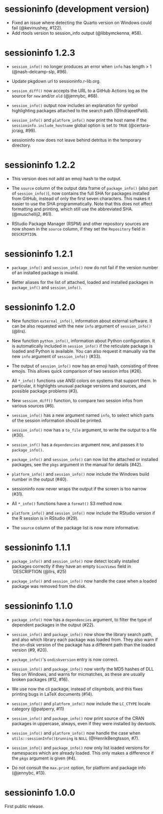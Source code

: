 # sessioninfo (development version)

* Fixed an issue where detecting the Quarto version on Windows could
  fail (@kevinushey, #122).
* Add rtools version to session_info output (@libbymckenna, #58).

# sessioninfo 1.2.3

* `session_info()` no longer produces an error when `info` has length > 1
  (@nash-delcamp-slp, #96).

* Update pkgdown url to sessioninfo.r-lib.org.

* `session_diff()` now accepts the URL to a GitHub Actions log as the
  source for `new` and/or `old` (@jennybc, #68).

* `session_info()` output now includes an explanation for symbol
  highlighting packages attached to the search path (@IndrajeetPatil).

* `session_info()` and `platform_info()` now print the host name if the
  `sessioninfo.include_hostname` global option is set to `TRUE`
  (@certara-jcraig, #99).

* sessioninfo now does not leave behind detritus in the temporary
  directory.

# sessioninfo 1.2.2

* This version does not add an emoji hash to the output.

* The `source` column of the output data frame of `package_info()` (also
  part of `session_info()`), now contains the full SHA for packages installed
  from GitHub, instead of only the first seven characters. This makes it
  easier to use the SHA programmatically. Note that this does not affect
  formatting and printing, which still use the abbreviated SHA.
  (@muschellij2, #61).

* RStudio Package Manager (RSPM) and other repository sources are
  now shown in the `source` column, if they set the `Repository`
  field in `DESCRIPTION`.

# sessioninfo 1.2.1

* `package_info()` and `session_info()` now do not fail if the version
  number of an installed package is invalid.

* Better aliases for the list of attached, loaded and installed packages
  in `package_inf()` and `session_info()`.

# sessioninfo 1.2.0

* New function `external_info()`, information about external software.
  It can be also requested with the new `info` argument of
  `session_info()` (@llrs).

* New function `python_info()`, information about Python configuration.
  It is automatically included in `session_info()` if the reticulate
  package is loaded and Python is available. You can also request it
  manually via the new `info` argument of `session_info()` (#33).

* The output of `session_info()` now has an emoji hash, consisting of
  three emojis. This allows quick comparison of two session infos (#26).

* All `*_info()` functions use ANSI colors on systems that support them.
  In particular, it highlights unusual package versions and sources,
  and possible package problems (#3).

* New `session_diff()` function, to compare two session infos from
  various sources (#6).

* `session_info()` has a new argument named `info`, to select which parts
  of the session information should be printed.

* `session_info()` now has a `to_file` argument, to write the output to a
  file (#30).

* `session_inf()` has a `dependencies` argument now, and passes it to
  `package_info()`.

* `package_info()` and `session_info()` can now list the attached or
  installed packages, see the `pkgs` argument in the manual for
  details (#42).

* `platform_info()` and `session_info()` now include the Windows build
  number in the output (#40).

* sessioninfo now never wraps the output if the screen is too narrow (#31).

* All `*_info()` functions have a `format()` S3 method now.

* `platform_info()` and `session_info()` now include the RStudio version if
  the R session is in RStudio (#29).

* The `source` column of the package list is now more informative.

# sessioninfo 1.1.1

* `package_info()` and `session_info()` now detect locally installed packages
  correctly if they have an empty `biocViews` field in `DESCRIPTION (@llrs, #25)

* `package_info()` and `session_info()` now handle the case when a loaded
  package was removed from the disk.

# sessioninfo 1.1.0

* `package_info()` now has a `dependencies` argument, to filter the type
  of dependent packages in the output (#22).

* `session_info()` and `package_info()` now show the library search path,
  and also which library each package was loaded from. They also warn
  if the on-disk version of the package has a different path than the
  loaded version (#9, #20).

* `package_info()`'s `ondiskversion` entry is now correct.

* `session_info()` and `package_info()` now verify the MD5 hashes of DLL
  files on Windows, and warns for micmatches, as these are usually
  broken packages (#12, #16).

* We use now the cli package, instead of clisymbols, and this fixes
  printing bugs in LaTeX documents (#14).

* `session_info()` and `platform_info()` now include the `LC_CTYPE`
  locale category (@patperry, #11)

* `session_info()` and `package_info()` now print source of the CRAN
  packages in uppercase, always, even if they were installed by devtools.

* `session_info()` and `platform_info()` now handle the case when
  `utils::sessionInfo()$running` is `NULL` (@HenrikBengtsson, #7).

* `session_info()` and `package_info()` now only list loaded versions
  for namespaces which are already loaded. This only makes a difference
  if the `pkgs` argument is given (#4).

* Do not consult the `max.print` option, for platform and package info
  (@jennybc, #13).

# sessioninfo 1.0.0

First public release.
